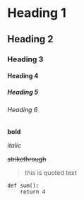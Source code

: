 # Heading 1
## Heading 2
### Heading 3
#### Heading 4
##### Heading 5
###### Heading 6

**bold**

*italic*

~~strikethrough~~

> this is quoted text

```
def sum():
    return 4
```